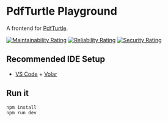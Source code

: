 # PdfTurtle Playground
A frontend for [PdfTurtle](https://github.com/lucas-gaitzsch/pdf-turtle).

[![Maintainability Rating](https://sonarcloud.io/api/project_badges/measure?project=lucas-gaitzsch_pdf-turtle-playground&metric=sqale_rating)](https://sonarcloud.io/summary/new_code?id=lucas-gaitzsch_pdf-turtle-playground)
[![Reliability Rating](https://sonarcloud.io/api/project_badges/measure?project=lucas-gaitzsch_pdf-turtle-playground&metric=reliability_rating)](https://sonarcloud.io/summary/new_code?id=lucas-gaitzsch_pdf-turtle-playground)
[![Security Rating](https://sonarcloud.io/api/project_badges/measure?project=lucas-gaitzsch_pdf-turtle-playground&metric=security_rating)](https://sonarcloud.io/summary/new_code?id=lucas-gaitzsch_pdf-turtle-playground)

## Recommended IDE Setup

- [VS Code](https://code.visualstudio.com/) + [Volar](https://marketplace.visualstudio.com/items?itemName=Vue.volar)

## Run it
```bash
npm install
npm run dev
```